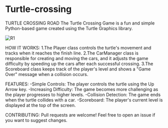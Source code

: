 # Turtle-crossing
TURTLE CROSSING ROAD
The Turtle Crossing Game is a fun and simple Python-based game created using the Turtle Graphics library.

![R1](https://github.com/user-attachments/assets/69922884-5035-4fc3-b351-c9b96568a46c)

HOW IT WORKS:
1.The Player class controls the turtle's movement and tracks when it reaches the finish line.
2.The CarManager class is responsible for creating and moving the cars, and it adjusts the game difficulty by speeding up the cars after each successful crossing.
3.The Scoreboard class keeps track of the player's level and shows a "Game Over" message when a collision occurs.

FEATURES:
-Simple Controls: The player controls the turtle using the Up Arrow key.
-Increasing Difficulty: The game becomes more challenging as the player progresses to higher levels.
-Collision Detection: The game ends when the turtle collides with a car.
-Scoreboard: The player's current level is displayed at the top of the screen.

CONTRIBUTING: Pull requests are welcome! Feel free to open an issue if you want to suggest changes.


